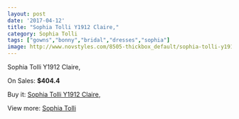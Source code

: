 ```yaml
---
layout: post
date: '2017-04-12'
title: "Sophia Tolli Y1912 Claire,"
category: Sophia Tolli
tags: ["gowns","bonny","bridal","dresses","sophia"]
image: http://www.novstyles.com/8505-thickbox_default/sophia-tolli-y1912-claire.jpg
---
```

Sophia Tolli Y1912 Claire,

On Sales: **$404.4**
<a href="https://www.novstyles.com/en/sophia-tolli/5922-sophia-tolli-y1912-claire.html"><amp-img layout="responsive" width="600" height="600" src="//www.novstyles.com/8505-thickbox_default/sophia-tolli-y1912-claire.jpg" alt="Sophia Tolli Y1912 Claire, 0" /></a>
<a href="https://www.novstyles.com/en/sophia-tolli/5922-sophia-tolli-y1912-claire.html"><amp-img layout="responsive" width="600" height="600" src="//www.novstyles.com/8506-thickbox_default/sophia-tolli-y1912-claire.jpg" alt="Sophia Tolli Y1912 Claire, 1" /></a>

Buy it: [Sophia Tolli Y1912 Claire,](https://www.novstyles.com/en/sophia-tolli/5922-sophia-tolli-y1912-claire.html "Sophia Tolli Y1912 Claire,")

View more: [Sophia Tolli](https://www.novstyles.com/en/39-sophia-tolli "Sophia Tolli")